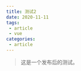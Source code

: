 ```yaml
---
title: 测试2
date: 2020-11-11
tags:
 - article
 - vue          
categories: 
 - article
---
```


> 这是一个发布后的测试。
